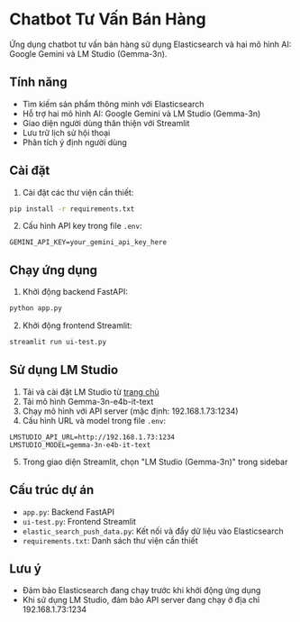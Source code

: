 # Chatbot Tư Vấn Bán Hàng

Ứng dụng chatbot tư vấn bán hàng sử dụng Elasticsearch và hai mô hình AI: Google Gemini và LM Studio (Gemma-3n).

## Tính năng

- Tìm kiếm sản phẩm thông minh với Elasticsearch
- Hỗ trợ hai mô hình AI: Google Gemini và LM Studio (Gemma-3n)
- Giao diện người dùng thân thiện với Streamlit
- Lưu trữ lịch sử hội thoại
- Phân tích ý định người dùng

## Cài đặt

1. Cài đặt các thư viện cần thiết:

```bash
pip install -r requirements.txt
```

2. Cấu hình API key trong file `.env`:

```
GEMINI_API_KEY=your_gemini_api_key_here
```

## Chạy ứng dụng

1. Khởi động backend FastAPI:

```bash
python app.py
```

2. Khởi động frontend Streamlit:

```bash
streamlit run ui-test.py
```

## Sử dụng LM Studio

1. Tải và cài đặt LM Studio từ [trang chủ](https://lmstudio.ai/)
2. Tải mô hình Gemma-3n-e4b-it-text
3. Chạy mô hình với API server (mặc định: 192.168.1.73:1234)
4. Cấu hình URL và model trong file `.env`:

```
LMSTUDIO_API_URL=http://192.168.1.73:1234
LMSTUDIO_MODEL=gemma-3n-e4b-it-text
```

5. Trong giao diện Streamlit, chọn "LM Studio (Gemma-3n)" trong sidebar

## Cấu trúc dự án

- `app.py`: Backend FastAPI
- `ui-test.py`: Frontend Streamlit
- `elastic_search_push_data.py`: Kết nối và đẩy dữ liệu vào Elasticsearch
- `requirements.txt`: Danh sách thư viện cần thiết

## Lưu ý

- Đảm bảo Elasticsearch đang chạy trước khi khởi động ứng dụng
- Khi sử dụng LM Studio, đảm bảo API server đang chạy ở địa chỉ 192.168.1.73:1234